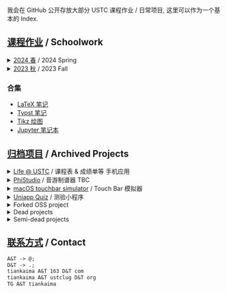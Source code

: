 我会在 GitHub 公开存放大部分 USTC 课程作业 / 日常项目, 这里可以作为一个基本的 Index.

## <ins>课程作业</ins>  /  Schoolwork

<details>
<summary><ins>2024 春</ins>  /  2024 Spring</summary>

- [MATH4002 算法基础](https://github.com/tiankaima/USTC_ALGO_24)
- [DS3001 数据分析及实践](https://github.com/tiankaima/USTC_AD_24)
- [001139 数学建模](https://github.com/tiankaima/USTC_MM_24)
- [001065 计算机图形学](https://github.com/tiankaima/USTC_CG_24_HW)
- [011119 人工智能基础](https://github.com/tiankaima/USTC_AI_24)
- [Typst 笔记](https://github.com/tiankaima/typst-notes)

  - MATH4002 算法基础
  - 011119 人工智能基础
  - 数学分析 B2 助教笔记
</details>

<details>
<summary><ins>2023 秋</ins>  /  2023 Fall</summary>

- [数值线性代数](http://github.com/tiankaima/numerical_linear_algebra)
- [Jupyter 笔记本](https://github.com/tiankaima/Notebooks)

  - 001108 数学实验
  - 001361 符号计算软件
  - MATH3009 微分几何
  - MATH3012 微分方程引论
- 数学实验 大作业

  - [Qt cam](https://github.com/tiankaima/qt_cam)
  - [Qt example proj](https://github.com/tiankaima/qt_example_proj)
- [Typst 笔记](https://github.com/tiankaima/typst-notes)

  - 001361 符号计算软件 大作业
  - 数学分析 B1 助教笔记
</details>

### 合集

- [LaTeX 笔记](https://github.com/tiankaima/latex-notes)
- [Typst 笔记](https://github.com/tiankaima/typst-notes)
- [Tikz 绘图](https://github.com/tiankaima/latex-tests)
- [Jupyter 笔记本](https://github.com/tiankaima/Notebooks)

## <ins>归档项目</ins>  /  Archived Projects

<details>
<summary> <ins>Life @ USTC</ins>  /  课程表 & 成绩单等 手机应用 </summary>

- [iOS App](https://github.com/Life-USTC/Life-USTC)
- [Hugo Site](https://github.com/Life-USTC/LU_Web)
- [RSS & Push](https://github.com/Life-USTC/LU_RSS)
- [~~Backend A~~](https://github.com/Life-USTC/LU_Notification)
- [~~Backend B~~](https://github.com/Life-USTC/LU_Server)

</details>



<details>
<summary> <ins>PhiStudio</ins>  /  音游制谱器 TBC </summary>

- [iOS App](https://github.com/tiankaima/PhiStudioiOS)
- [iOS App v2](https://github.com/tiankaima/PhiStudio-v2)
- [Docs](https://github.com/tiankaima/MStudioDocs)

</details>



<details>
<summary> <ins>macOS touchbar simulator</ins>  /  Touch Bar 模拟器 </summary>

- [software](https://github.com/tiankaima/touch-bar-simulator)
- [complement](https://github.com/tiankaima/KeyboardShortcuts)

</details>



<details>
<summary> <ins>Uniapp Quiz</ins>  /  测验小程序 </summary>

- [Quiz (uni-app)](https://github.com/tiankaima/uniapp-quiz)

</details>


<details>
<summary> Forked OSS project </summary>

- [Swift Reeeder](https://github.com/tiankaima/reeeed)

</details>



<details>
<summary> Dead projects </summary>

- [Handwriting Correction](https://github.com/tiankaima/Handwriting)
- [Comment-based NLP](https://github.com/tiankaima/asoul-comment)

</details>



<details>
<summary> Semi-dead projects </summary>

- [Python tutorials](https://github.com/tiankaima/python-tutorial-projects)

</details>


## <ins>联系方式</ins>  /  Contact

```txt
A&T -> @;
D&T -> .;
tiankaima A&T 163 D&T com
tiankaima A&T ustclug D&T org
TG A&T tiankaima
```
